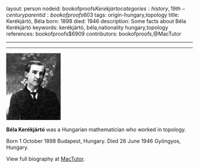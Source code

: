 layout: person
nodeid: bookofproofs$Kerekjarto
categories: history,19th-century
parentid: bookofproofs$603
tags: origin-hungary,topology
title: Kerékjártó, Béla
born: 1898
died: 1946
description: Some facts about Béla Kerékjártó
keywords: kerékjártó, béla,nationality hungary,topology
references: bookofproofs$6909
contributors: bookofproofs,@MacTutor

---


---

![Kerekjarto.jpg](https://github.com/bookofproofs/bookofproofs.github.io/blob/main/_sources/_assets/images/portraits/Kerekjarto.jpg?raw=true)

**Béla Kerékjártó** was a Hungarian mathematician who worked in topology.

Born 1 October 1898 Budapest, Hungary. Died 26 June 1946 Gyöngyos, Hungary.


View full biography at [MacTutor](https://mathshistory.st-andrews.ac.uk/Biographies/Kerekjarto/).